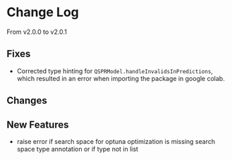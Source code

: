 # Change Log

From v2.0.0 to v2.0.1

## Fixes
- Corrected type hinting for `QSPRModel.handleInvalidsInPredictions`, which resulted in an error when importing the package in google colab.

## Changes

## New Features
- raise error if search space for optuna optimization is missing search space type annotation or if type not in list
